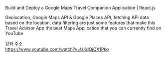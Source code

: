 Build and Deploy a Google Maps Travel Companion Application | React.js

Geolocation, Google Maps API & Google Places API, fetching API data based on the location, data filtering are just some features that make this Travel Advisor App the best Maps Application that you can currently find on YouTube

강좌 주소</br>
https://www.youtube.com/watch?v=UKdQjQX1Pko</br>

